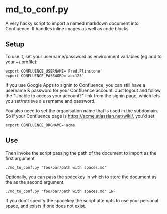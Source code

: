 # md_to_conf.py

A very hacky script to import a named markdown document into Confluence. It handles inline images as well as code blocks. 

## Setup

To use it, set your username/password as environment variables (eg add to your ~/.profile): 

	export CONFLUENCE_USERNAME='Fred.Flinstone'
	export CONFLUENCE_PASSWORD='abc123'

If you use Google Apps to signin to Confluence, you can still have a username & password for your Confluence account. Just logout and follow the "Unable to access your account?" link from the signin page, which lets you set/retrieve a username and password.

You also need to set the organisation name that is used in the subdomain. So if your Confluence page is https://acme.atlassian.net/wiki/, you'd set: 

	export CONFLUENCE_ORGNAME='acme'

## Use

Then invoke the script passing the path of the document to import as the first argument

	./md_to_conf.py "foo/bar/path with spaces.md"

Optionally, you can pass the spacekey in which to store the document as the as the second argument. 

	./md_to_conf.py "foo/bar/path with spaces.md" INF

If you don't specify the spacekey the script attempts to use your personal space, and exists if one does not exist. 

